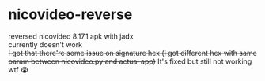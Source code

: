 # nicovideo-reverse
reversed nicovideo 8.17.1 apk with jadx<br>
currently doesn't work<br>
~~I got that there're some issue on signature hex (i got different hex with same param between nicovideo.py and actual app)~~
It's fixed but still not working wtf 😭
